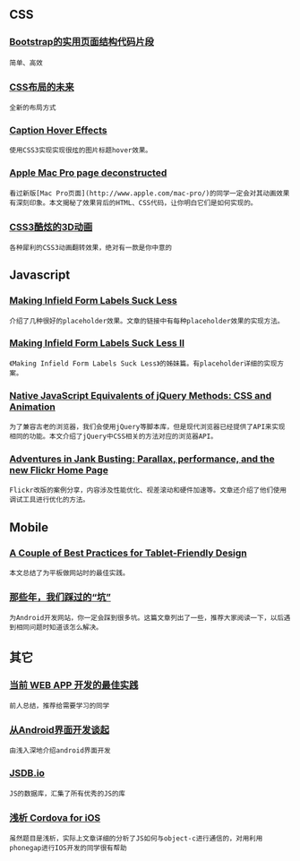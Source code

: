 
## CSS

### [Bootstrap的实用页面结构代码片段](http://bootsnipp.com/)

    简单、高效

### [CSS布局的未来](http://www.w3cplus.com/css3/future-css-layouts.html)

    全新的布局方式

### [Caption Hover Effects](http://tympanus.net/codrops/2013/06/18/caption-hover-effects/)

    使用CSS3实现实现很炫的图片标题hover效果。

### [Apple Mac Pro page deconstructed](http://ihatetomatoes.net/apple-mac-pro-page-deconstructed)

    看过新版[Mac Pro页面](http://www.apple.com/mac-pro/)的同学一定会对其动画效果有深刻印象。本文揭秘了效果背后的HTML、CSS代码，让你明白它们是如何实现的。

### [CSS3酷炫的3D动画](http://tympanus.net/Development/ImageTransitions/index3.html)

    各种犀利的CSS3动画翻转效果，绝对有一款是你中意的

## Javascript

### [Making Infield Form Labels Suck Less](http://viget.com/inspire/making-infield-form-labels-suck-less)

    介绍了几种很好的placeholder效果。文章的链接中有每种placeholder效果的实现方法。

### [Making Infield Form Labels Suck Less II](http://viget.com/inspire/making-infield-form-labels-suck-less-2)

    《Making Infield Form Labels Suck Less》的姊妹篇。有placeholder详细的实现方案。

### [Native JavaScript Equivalents of jQuery Methods: CSS and Animation](http://www.sitepoint.com/jquery-vs-raw-javascript-2-css3-animation/)

    为了兼容古老的浏览器，我们会使用jQuery等脚本库，但是现代浏览器已经提供了API来实现相同的功能。本文介绍了jQuery中CSS相关的方法对应的浏览器API。

### [Adventures in Jank Busting: Parallax, performance, and the new Flickr Home Page](http://code.flickr.net/2013/06/04/adventures-in-jank-busting-parallax-performance-and-the-new-flickr-home-page)

    Flickr改版的案例分享，内容涉及性能优化、视差滚动和硬件加速等。文章还介绍了他们使用调试工具进行优化的方法。

## Mobile

### [A Couple of Best Practices for Tablet-Friendly Design](http://css-tricks.com/a-couple-of-best-practices-for-tablet-friendly-design/)

    本文总结了为平板做网站时的最佳实践。

### [那些年，我们踩过的“坑”](http://adamlu.com/?p=776)

    为Android开发网站，你一定会踩到很多坑。这篇文章列出了一些，推荐大家阅读一下，以后遇到相同问题时知道该怎么解决。

## 其它

### [当前 WEB APP 开发的最佳实践](http://lyric.im/best-practice-for-web-app-development/#comments)

    前人总结，推荐给需要学习的同学

### [从Android界面开发谈起](http://blog.csdn.net/nieweilin/article/details/5967815)

    由浅入深地介绍android界面开发

### [JSDB.io](http://www.jsdb.io/?sort=trending)

    JS的数据库，汇集了所有优秀的JS的库

### [浅析 Cordova for iOS](http://zhenby.com/blog/2013/05/16/cordova-for-ios/)

    虽然题目是浅析，实际上文章详细的分析了JS如何与object-c进行通信的，对用利用phonegap进行IOS开发的同学很有帮助
